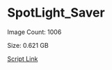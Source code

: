 # SpotLight_Saver

Image Count: 1006

Size: 0.621 GB

[Script Link](https://github.com/liuyal/Archive/blob/master/Python/Utilities/Miscellaneous/spotlight_saver.py)